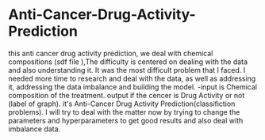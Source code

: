 # Anti-Cancer-Drug-Activity-Prediction
this anti cancer drug activity prediction, we deal with chemical compositions (sdf file ),The difficulty is centered on dealing with the data and also understanding it. It was the most difficult problem that I faced.
I needed more time to research and deal with the data, as well as addressing it, addressing the data imbalance and building the model. -input is Chemical composition of the treatment. 
output if the cencer is Drug Activity  or not (label of graph).
it's Anti-Cancer Drug Activity Prediction(classifiction problems).
I will try to deal with the matter now by trying to change the parameters and hyperparameters to get good results and also deal with imbalance data.

